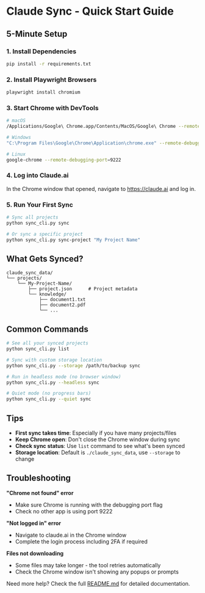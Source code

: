 # Claude Sync - Quick Start Guide

## 5-Minute Setup

### 1. Install Dependencies
```bash
pip install -r requirements.txt
```

### 2. Install Playwright Browsers
```bash
playwright install chromium
```

### 3. Start Chrome with DevTools
```bash
# macOS
/Applications/Google\ Chrome.app/Contents/MacOS/Google\ Chrome --remote-debugging-port=9222

# Windows
"C:\Program Files\Google\Chrome\Application\chrome.exe" --remote-debugging-port=9222

# Linux
google-chrome --remote-debugging-port=9222
```

### 4. Log into Claude.ai
In the Chrome window that opened, navigate to https://claude.ai and log in.

### 5. Run Your First Sync
```bash
# Sync all projects
python sync_cli.py sync

# Or sync a specific project
python sync_cli.py sync-project "My Project Name"
```

## What Gets Synced?

```
claude_sync_data/
└── projects/
    └── My-Project-Name/
        ├── project.json      # Project metadata
        └── knowledge/
            ├── document1.txt
            ├── document2.pdf
            └── ...
```

## Common Commands

```bash
# See all your synced projects
python sync_cli.py list

# Sync with custom storage location
python sync_cli.py --storage /path/to/backup sync

# Run in headless mode (no browser window)
python sync_cli.py --headless sync

# Quiet mode (no progress bars)
python sync_cli.py --quiet sync
```

## Tips

- **First sync takes time**: Especially if you have many projects/files
- **Keep Chrome open**: Don't close the Chrome window during sync
- **Check sync status**: Use `list` command to see what's been synced
- **Storage location**: Default is `./claude_sync_data`, use `--storage` to change

## Troubleshooting

**"Chrome not found" error**
- Make sure Chrome is running with the debugging port flag
- Check no other app is using port 9222

**"Not logged in" error**
- Navigate to claude.ai in the Chrome window
- Complete the login process including 2FA if required

**Files not downloading**
- Some files may take longer - the tool retries automatically
- Check the Chrome window isn't showing any popups or prompts

Need more help? Check the full [README.md](README.md) for detailed documentation.